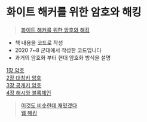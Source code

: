 # 화이트 해커를 위한 암호와 해킹  

> [화이트 해커를 위한 암호와 해킹](https://www.aladin.co.kr/shop/wproduct.aspx?ItemId=200282741)

- 책 내용을 코드로 작성  
- 2020 7~8 군대에서 작성한 코드입니다  
- 과거의 암호화 부터 현대 암호화 방식을 설명  

 [1장 암호](https://github.com/karistin/python_hacking/tree/master/1%EC%9E%A5_%EC%95%94%ED%98%B8(Cipher))  
 [2장 대칭키 암호](https://github.com/karistin/python_hacking/tree/master/2%EC%9E%A5_%EB%8C%80%EC%B9%AD%ED%82%A4_%EC%95%94%ED%98%B8)  
 [3장 공개키 암호](https://github.com/karistin/python_hacking/tree/master/3%EC%9E%A5_%EA%B3%B5%EA%B0%9C%ED%82%A4_%EC%95%94%ED%98%B8)  
 [4장 해시와 블록체인](https://github.com/karistin/python_hacking/tree/master/4%EC%9E%A5_%ED%95%B4%EC%8B%9C%EC%99%80%EB%B8%94%EB%A1%9D%EC%B2%B4%EC%9D%B8)

> [이것도 비슷한데 재밌겠다](https://inventwithpython.com/hacking/)  
> [웹 해킹](http://www.yes24.com/Product/Goods/61781263)
